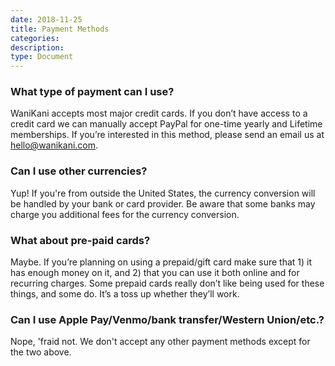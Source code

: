 ```yaml
---
date: 2018-11-25
title: Payment Methods
categories:
description:
type: Document
---
```

### What type of payment can I use?
WaniKani accepts most major credit cards. If you don’t have access to a credit card we can manually accept PayPal for one-time yearly and Lifetime memberships. If you’re interested in this method, please send an email us at [hello@wanikani.com](hello@wanikani.com).

### Can I use other currencies?
Yup! If you're from outside the United States, the currency conversion will be handled by your bank or card provider. Be aware that some banks may charge you additional fees for the currency conversion.

### What about pre-paid cards?
Maybe. If you’re planning on using a prepaid/gift card make sure that 1) it has enough money on it, and 2) that you can use it both online and for recurring charges. Some prepaid cards really don’t like being used for these things, and some do. It’s a toss up whether they’ll work.

### Can I use Apple Pay/Venmo/bank transfer/Western Union/etc.?
Nope, 'fraid not. We don't accept any other payment methods except for the two above.
